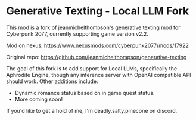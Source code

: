 # Generative Texting - Local LLM Fork

This mod is a fork of jeanmichelthompson's generative texting mod for Cyberpunk 2077, currently supporting game version v2.2.

Mod on nexus:
https://www.nexusmods.com/cyberpunk2077/mods/17922

Original repo:
https://github.com/jeanmichelthompson/generative-texting

The goal of this fork is to add support for Local LLMs, specifically the Aphrodite Engine, though any inference server with OpenAI compatible API should work.
Other additions include:
- Dynamic romance status based on in game quest status.
- More coming soon!

If you'd like to get a hold of me, I'm deadly.salty.pinecone on discord.